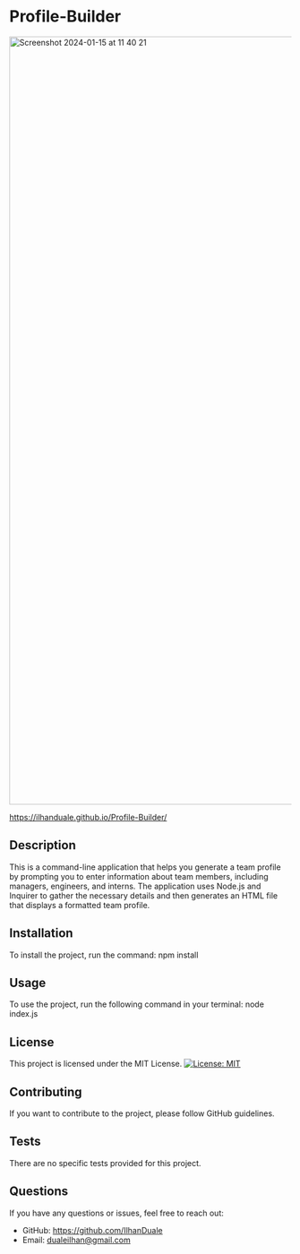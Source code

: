 # Profile-Builder

<img width="1372" alt="Screenshot 2024-01-15 at 11 40 21" src="https://github.com/IlhanDuale/Profile-Generator/assets/88343208/74c9227b-a83d-4ed6-a0d1-be9ffb8f5de3">

https://ilhanduale.github.io/Profile-Builder/

## Description
This is a command-line application that helps you generate a team profile by prompting you to enter information about team members, including managers, engineers, and interns. The application uses Node.js and Inquirer to gather the necessary details and then generates an HTML file that displays a formatted team profile.

## Installation
To install the project, run the command: npm install

## Usage
To use the project, run the following command in your terminal: node index.js


## License
This project is licensed under the MIT License. [![License: MIT](https://img.shields.io/badge/License-MIT-yellow.svg)](https://opensource.org/licenses/MIT)

## Contributing
If you want to contribute to the project, please follow GitHub guidelines.

## Tests
There are no specific tests provided for this project.

## Questions
If you have any questions or issues, feel free to reach out:
- GitHub: https://github.com/IlhanDuale
- Email: dualeilhan@gmail.com


